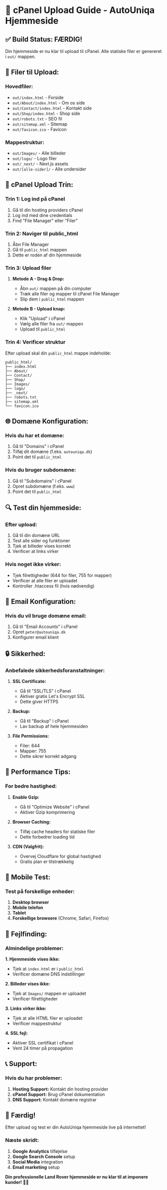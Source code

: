 # 🚀 cPanel Upload Guide - AutoUniqa Hjemmeside

## ✅ **Build Status: FÆRDIG!**

Din hjemmeside er nu klar til upload til cPanel. Alle statiske filer er genereret i `out/` mappen.

## 📁 **Filer til Upload:**

### **Hovedfiler:**
- `out/index.html` - Forside
- `out/About/index.html` - Om os side
- `out/Contact/index.html` - Kontakt side
- `out/Shop/index.html` - Shop side
- `out/robots.txt` - SEO fil
- `out/sitemap.xml` - Sitemap
- `out/favicon.ico` - Favicon

### **Mappestruktur:**
- `out/Images/` - Alle billeder
- `out/logo/` - Logo filer
- `out/_next/` - Next.js assets
- `out/[alle-sider]/` - Alle undersider

## 🔧 **cPanel Upload Trin:**

### **Trin 1: Log ind på cPanel**
1. Gå til din hosting providers cPanel
2. Log ind med dine credentials
3. Find "File Manager" eller "Filer"

### **Trin 2: Naviger til public_html**
1. Åbn File Manager
2. Gå til `public_html` mappen
3. Dette er roden af din hjemmeside

### **Trin 3: Upload filer**
1. **Metode A - Drag & Drop:**
   - Åbn `out/` mappen på din computer
   - Træk alle filer og mapper til cPanel File Manager
   - Slip dem i `public_html` mappen

2. **Metode B - Upload knap:**
   - Klik "Upload" i cPanel
   - Vælg alle filer fra `out/` mappen
   - Upload til `public_html`

### **Trin 4: Verificer struktur**
Efter upload skal din `public_html` mappe indeholde:
```
public_html/
├── index.html
├── About/
├── Contact/
├── Shop/
├── Images/
├── logo/
├── _next/
├── robots.txt
├── sitemap.xml
└── favicon.ico
```

## 🌐 **Domæne Konfiguration:**

### **Hvis du har et domæne:**
1. Gå til "Domains" i cPanel
2. Tilføj dit domæne (f.eks. `autouniqa.dk`)
3. Point det til `public_html`

### **Hvis du bruger subdomæne:**
1. Gå til "Subdomains" i cPanel
2. Opret subdomæne (f.eks. `www`)
3. Point det til `public_html`

## 🔍 **Test din hjemmeside:**

### **Efter upload:**
1. Gå til din domæne URL
2. Test alle sider og funktioner
3. Tjek at billeder vises korrekt
4. Verificer at links virker

### **Hvis noget ikke virker:**
- Tjek filrettigheder (644 for filer, 755 for mapper)
- Verificer at alle filer er uploadet
- Kontroller .htaccess fil (hvis nødvendig)

## 📧 **Email Konfiguration:**

### **Hvis du vil bruge domæne email:**
1. Gå til "Email Accounts" i cPanel
2. Opret `peter@autouniqa.dk`
3. Konfigurer email klient

## 🔒 **Sikkerhed:**

### **Anbefalede sikkerhedsforanstaltninger:**
1. **SSL Certificate:**
   - Gå til "SSL/TLS" i cPanel
   - Aktiver gratis Let's Encrypt SSL
   - Dette giver HTTPS

2. **Backup:**
   - Gå til "Backup" i cPanel
   - Lav backup af hele hjemmesiden

3. **File Permissions:**
   - Filer: 644
   - Mapper: 755
   - Dette sikrer korrekt adgang

## 🚀 **Performance Tips:**

### **For bedre hastighed:**
1. **Enable Gzip:**
   - Gå til "Optimize Website" i cPanel
   - Aktiver Gzip komprimering

2. **Browser Caching:**
   - Tilføj cache headers for statiske filer
   - Dette forbedrer loading tid

3. **CDN (Valgfrit):**
   - Overvej Cloudflare for global hastighed
   - Gratis plan er tilstrækkelig

## 📱 **Mobile Test:**

### **Test på forskellige enheder:**
1. **Desktop browser**
2. **Mobile telefon**
3. **Tablet**
4. **Forskellige browsere** (Chrome, Safari, Firefox)

## 🔧 **Fejlfinding:**

### **Almindelige problemer:**

**1. Hjemmeside vises ikke:**
- Tjek at `index.html` er i `public_html`
- Verificer domæne DNS indstillinger

**2. Billeder vises ikke:**
- Tjek at `Images/` mappen er uploadet
- Verificer filrettigheder

**3. Links virker ikke:**
- Tjek at alle HTML filer er uploadet
- Verificer mappestruktur

**4. SSL fejl:**
- Aktiver SSL certifikat i cPanel
- Vent 24 timer på propagation

## 📞 **Support:**

### **Hvis du har problemer:**
1. **Hosting Support:** Kontakt din hosting provider
2. **cPanel Support:** Brug cPanel dokumentation
3. **DNS Support:** Kontakt domæne registrar

## 🎉 **Færdig!**

Efter upload og test er din AutoUniqa hjemmeside live på internettet!

### **Næste skridt:**
1. **Google Analytics** tilføjelse
2. **Google Search Console** setup
3. **Social Media** integration
4. **Email marketing** setup

**Din professionelle Land Rover hjemmeside er nu klar til at imponere kunder!** 🚗✨ 